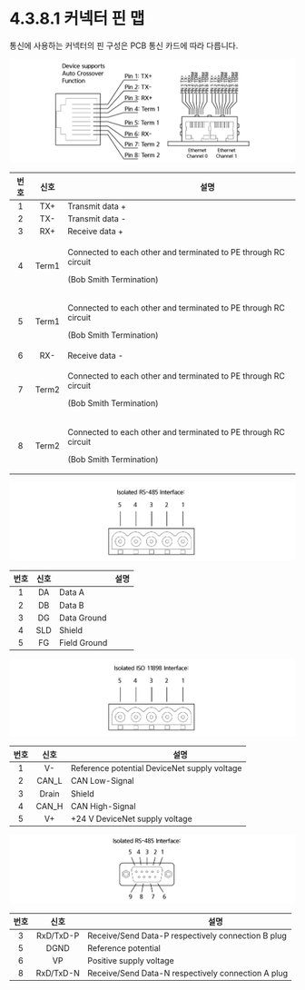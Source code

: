 # 4.3.8.1 커넥터 핀 맵

통신에 사용하는 커넥터의 핀 구성은 PCB 통신 카드에 따라 다릅니다.

![그림 47 RJ45 소켓의 이더넷 핀 할당](../../../_assets/image127.png)

| **번호** | **신호** | 　　　　　　　**설명**                                                                                        |
| :----: | :----: | ---------------------------------------------------------------------------------------------------- |
|    1   |   TX+  | Transmit data +                                                                                      |
|    2   |   TX-  | Transmit data -                                                                                      |
|    3   |   RX+  | Receive data +                                                                                       |
|    4   |  Term1 | <p>Connected to each other and terminated to PE through RC circuit</p><p>(Bob Smith Termination)</p> |
|    5   |  Term1 | <p>Connected to each other and terminated to PE through RC circuit</p><p>(Bob Smith Termination)</p> |
|    6   |   RX-  | Receive data -                                                                                       |
|    7   |  Term2 | <p>Connected to each other and terminated to PE through RC circuit</p><p>(Bob Smith Termination)</p> |
|    8   |  Term2 | <p>Connected to each other and terminated to PE through RC circuit</p><p>(Bob Smith Termination)</p> |

![그림 48 CC-링크 인터페이스(CombiCon male 커넥터, 5핀)](../../../_assets/image128.png)

| **번호** | **신호** | 　　　　　　　**설명** |
| :----: | :----: | ------------- |
|    1   |   DA   | Data A        |
|    2   |   DB   | Data B        |
|    3   |   DG   | Data Ground   |
|    4   |   SLD  | Shield        |
|    5   |   FG   | Field Ground  |

![그림 49 DevcieNet 인터페이스(CombiCon male 커넥터, 5 핀)](../../../_assets/image129.png)

| **번호** | **신호** | 　　　　　　**설명**                                 |
| :----: | :----: | -------------------------------------------- |
|    1   |   V-   | Reference potential DeviceNet supply voltage |
|    2   | CAN\_L | CAN Low-Signal                               |
|    3   |  Drain | Shield                                       |
|    4   | CAN\_H | CAN High-Signal                              |
|    5   |   V+   | +24 V DeviceNet supply voltage               |

![그림 50 PROFIBUS 인터페이스(DSub female 커넥터, 9 핀)](../../../_assets/image130.png)

| **번호** |   **신호**  | 　　　　　　　**설명**                                      |
| :----: | :-------: | -------------------------------------------------- |
|    3   | RxD/TxD-P | Receive/Send Data-P respectively connection B plug |
|    5   |    DGND   | Reference potential                                |
|    6   |     VP    | Positive supply voltage                            |
|    8   | RxD/TxD-N | Receive/Send Data-N respectively connection A plug |
